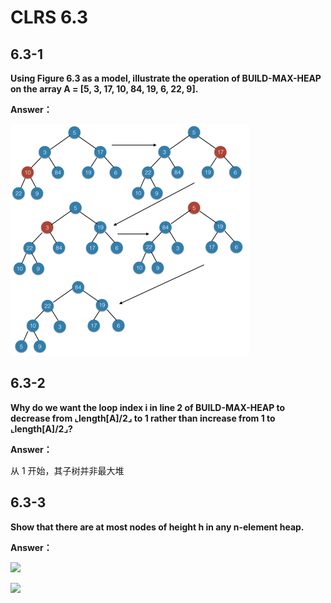 # CLRS 6.3

## 6.3-1

**Using Figure 6.3 as a model, illustrate the operation of BUILD-MAX-HEAP on the array A = [5, 3, 17, 10, 84, 19, 6, 22, 9].**

**Answer：**

![](https://github.com/MurphysL/Introduction-to-Algorithms/blob/master/src/C6/img/s6.3-1.png)

## 6.3-2

**Why do we want the loop index i in line 2 of BUILD-MAX-HEAP to decrease from ⌞length[A]/2⌟ to 1 rather than increase from 1 to ⌞length[A]/2⌟?**

**Answer：**

从 1 开始，其子树并非最大堆

## 6.3-3

**Show that there are at most  nodes of height h in any n-element heap.**

**Answer：**

![](https://camo.githubusercontent.com/8e1f4603fe5a371ab5bcb38f37db20c0617bbb64/687474703a2f2f6c617465782e636f6465636f67732e636f6d2f6769662e6c617465783f25323032253545253742685f302537442532302535436c652532306e2532302535436c6525323032253545253742685f302b312537442d31253230)

![](https://camo.githubusercontent.com/a38732f4e984296930e8da394cc5a8d9b113f62b/687474703a2f2f6c617465782e636f6465636f67732e636f6d2f6769662e6c617465783f2532302535436c6365696c2532306e2f2832253545253742682b3125374429253230253543726365696c2532302535436c652532302535436c6365696c2532302832253545253742685f302b312537442d31292f2832253545253742682b3125374429253230253543726365696c2532303d25323032253545253742685f302d68253744)

